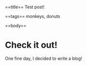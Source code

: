 ==title==
Test post!

==tags==
monkeys, donuts

==body==
# Check it out!

One fine day, I decided to write a blog!
